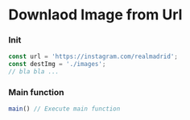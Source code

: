 # Downlaod Image from Url

### Init
```js
const url = 'https://instagram.com/realmadrid';
const destImg = './images';
// bla bla ...
```
### Main function
```js
main() // Execute main function
```
